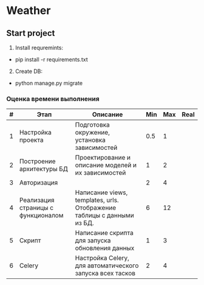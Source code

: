 # Weather
## Start project

1. Install requremints:
  * pip install -r requirements.txt  
2. Create DB:
  * python manage.py migrate


### Оценка времени выполнения

| # | Этап  | Описание | Min | Max | Real | 
|---|-----|-----------|-----|-----|-----|
|1 |Настройка проекта|Подготовка окружение, установка зависимостей| 0.5 | 1 |
|2 |Построение архитектуры БД| Проектирование и описание моделей и их зависимостей| 1 | 2 |
|3 |Авторизация| | 2 | 4 |
|4 |Реализация страницы с функционалом|Написание views, templates, urls. Отображение таблицы с данными из БД. | 6 | 12 |
|5 |Скрипт|Написание скрипта для запуска обновления данных| 1| 3 |
|6 |Celery|Настройка Celery, для автоматического запуска всех тасков |2| 4 |